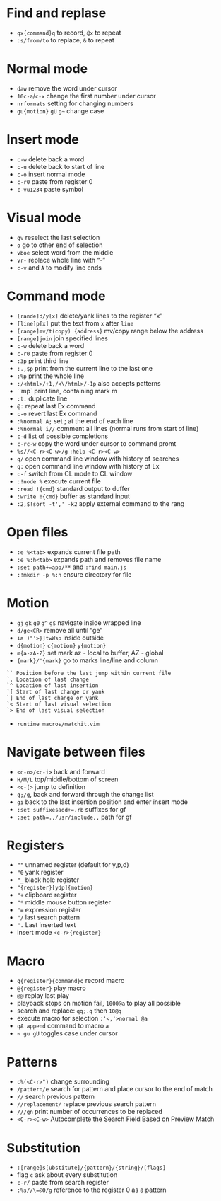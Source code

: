 # Find and replase
- `qx{command}q` to record, `@x` to repeat
- `:s/from/to` to replace, `&` to repeat

# Normal mode
- `daw` remove the word under cursor
- `10c-a`/`c-x` change the first number under cursor
- `nrformats` setting for changing numbers
- `gu{motion}` `gU` `g~` change case

# Insert mode
- `c-w` delete back a word
- `c-u` delete back to start of line
- `c-o` insert normal mode
- `c-r0` paste from register 0
- `c-vu1234` paste symbol

# Visual mode
- `gv` reselect the last selection
- `o` go to other end of selection
- `vboe` select word from the middle
- `vr-` replace whole line with “-”
- `c-v` and `A` to modify line ends

# Command mode
- `[rande]d/y[x]` delete/yank lines to the register “x”
- `[line]p[x]` put the text from `x` after `line`
- `[range]mv/t(copy) {address}` mv/copy range below the address
- `[range]join` join specified lines
- `c-w` delete back a word
- `c-r0` paste from register 0
- `:3p` print third line
- `:.,$p` print from the current line to the last one
- `:%p` print the whole line
- `:/<html>/+1,/<\/html>/-1p` also accepts patterns
- ``mp` print line, containing mark m
- `:t.` duplicate line
- `@:` repeat last Ex command
- `c-o` revert last Ex command
- `:%normal A;` set ; at the end of each line
- `:%normal i//` comment all lines (normal runs from start of line)
- `c-d` list of possible completions
- `c-rc-w` copy the word under cursor to command promt
- `%s//<C-r><C-w>/g` `:help <C-r><C-w>`
- `q/` open command line window with history of searches
- `q:` open command line window with history of Ex
- `c-f` switch from CL mode to CL window
- `:!node %` execute current file
- `:read !{cmd}` standard output to duffer
- `:write !{cmd}` buffer as standard input
- `:2,$!sort -t',' -k2` apply external command to the rang

# Open files
- `:e %<tab>` expands current file path
- `:e %:h<tab>` expands path and removes file name
- `:set path+=app/**` and `:find main.js`
- `:!mkdir -p %:h` ensure directory for file

# Motion
- `gj` `gk` `g0` `g^` `g$` navigate inside wrapped line
- `d/ge<CR>` remove all until “ge”
- `ia )"'>}]twWsp` inside outside
- `d{motion}` `c{motion}` `y{motion}`
- `m{a-zA-Z}` set mark az - local to buffer, AZ - global
- `{mark}/'{mark}` go to marks line/line and column
```
`` Position before the last jump within current file 
`. Location of last change
`^ Location of last insertion
`[ Start of last change or yank
`] End of last change or yank 
`< Start of last visual selection 
`> End of last visual selection
```
- `runtime macros/matchit.vim`

# Navigate between files
- `<c-o>/<c-i>` back and forward
- `H/M/L` top/middle/bottom of screen
- `<c-[>` jump to definition
- `g;/g`, back and forward through the change list
- `gi` back to the last insertion position and enter insert mode
- `:set suffixesadd+=.rb` suffixes for gf
- `:set path=.,/usr/include,,` path for gf

# Registers
- `""` unnamed register (default for y,p,d)
- `"0` yank register
- `"_` black hole register
- `"{register}[ydp]{motion}`
- `"+` clipboard register
- `"*` middle mouse button register
- `"=` expression register
- `"/` last search pattern
- `".` Last inserted text
- insert mode `<c-r>{register}`

# Macro
- `q{register}{command}q` record macro
- `@{register}` play macro
- `@@` replay last play
- playback stops on motion fail, `1000@a` to play all possible 
- search and replace: `qq;.q` then `10@q`
- execute macro for selection `:'<,'>normal @a`
- `qA append` command to macro `a`
- `~ gu gU` toggles case under cursor

# Patterns
- `c%(<C-r>")` change surrounding
- `/pattern/e` search for pattern and place cursor to the end of match
- `//` search previous pattern
- `//replacement/` replace previous search pattern
- `///gn` print number of occurrences to be replaced
- `<C-r><C-w>` Autocomplete the Search Field Based on Preview Match

# Substitution
- `:[range]s[ubstitute]/{pattern}/{string}/[flags]`
- flag `c` ask about every substitution
- `c-r/` paste from search register
- `:%s//\=@0/g` reference to the register 0 as a pattern
